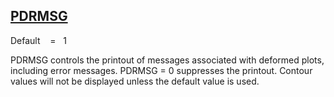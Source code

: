 ## [PDRMSG](https://help.hexagonmi.com/bundle/MSC_Nastran_2022.4/page/Nastran_Combined_Book/qrg/parameters/TOC.PDRMSG.xhtml)

Default    =    1

PDRMSG controls the printout of messages associated with deformed plots, including error messages. PDRMSG = 0 suppresses the printout. Contour values will not be displayed unless the default value is used.

